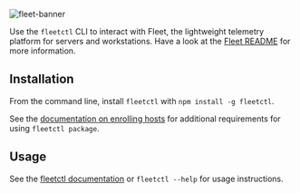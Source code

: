 ![fleet-banner](https://github.com/user-attachments/assets/fa90b8b2-cb3e-4277-a561-5719968c4bbd)

Use the `fleetctl` CLI to interact with Fleet, the lightweight telemetry platform for servers and workstations. Have a look at the [Fleet README](https://github.com/fleetdm/fleet#readme) for more information.

## Installation

From the command line, install `fleetctl` with `npm install -g fleetctl`.

See the [documentation on enrolling hosts](https://fleetdm.com/guides/enroll-hosts#cli) for additional requirements for using `fleetctl package`.

## Usage

See the [fleetctl documentation](https://fleetdm.com/guides/fleetctl) or `fleetctl --help` for usage instructions. 

